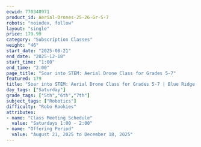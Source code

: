 ```yaml
---
ecwid: 770348971
product_id: Aerial-Drones-25-26-Gr-5-7
robots: "noindex, follow"
layout: "single"
price: 179.99
category: "Subscription Classes"
weight: "46"
start_date: "2025-08-21"
end_date: "2025-12-18"
start_time: "1:00"
end_time: "2:00"
page_title: "Soar into STEM: Aerial Drone Class for Grades 5-7"
featured: 179
title: "Soar into STEM: Aerial Drone Class for Grades 5-7 | Blue Ridge Boost"
day_tags: ["Saturday"]
grade_tags: ["5th","6th","7th"]
subject_tags: ["Robotics"]
difficulty: "Robo Rookies"
attributes:
- name: "Class Meeting Schedule"
  value: "Saturdays 1:00 - 2:00"
- name: "Offering Period"
  value: "August 21, 2025 to December 18, 2025"
---
```

